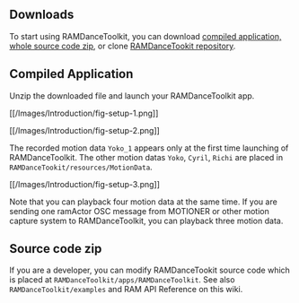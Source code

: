 ## Downloads

To start using RAMDanceToolkit, you can download [compiled application, whole source code zip](Overview#downloads), or clone [RAMDanceTookit repository](https://github.com/YCAMInterlab/RAMDanceToolkit).

## Compiled Application

Unzip the downloaded file and launch your RAMDanceToolkit app.  

[[/Images/Introduction/fig-setup-1.png]]

[[/Images/Introduction/fig-setup-2.png]]

The recorded motion data `Yoko_1` appears only at the first time launching of RAMDanceToolkit. The other motion datas `Yoko`, `Cyril`, `Richi` are placed in `RAMDanceTookit/resources/MotionData`. 

[[/Images/Introduction/fig-setup-3.png]]

Note that you can playback four motion data at the same time. If you are sending one ramActor OSC message from MOTIONER or other motion capture system to RAMDanceToolkit, you can playback three motion data.


## Source code zip

If you are a developer, you can modify RAMDanceTookit source code which is placed at `RAMDanceToolkit/apps/RAMDanceToolkit`.  See also `RAMDanceToolkit/examples` and RAM API Reference on this wiki.



 



